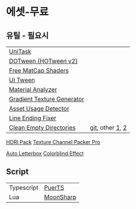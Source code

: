 # 에셋-무료



## 유틸 - 필요시

|                                                                                                                       |                                                                                                                                                                                                          |
| --------------------------------------------------------------------------------------------------------------------- | -------------------------------------------------------------------------------------------------------------------------------------------------------------------------------------------------------- |
| [UniTask](https://github.com/Cysharp/UniTask)                                                                         |                                                                                                                                                                                                          |
| [DOTween (HOTween v2)](https://assetstore.unity.com/packages/tools/animation/dotween-hotween-v2-27676)                |                                                                                                                                                                                                          |
| [Free MatCap Shaders](https://assetstore.unity.com/packages/vfx/shaders/free-matcap-shaders-8221)                     |                                                                                                                                                                                                          |
| [UI Tween](https://assetstore.unity.com/packages/tools/animation/ui-tween-38583)                                      |                                                                                                                                                                                                          |
| [Material Analyzer](https://assetstore.unity.com/packages/vfx/shaders/volumetric-light-beam-99888)       |                                                                                                                                                                                                          |
| [Gradient Texture Generator](https://assetstore.unity.com/packages/tools/utilities/gradient-texture-generator-216180) |                                                                                                                                                                                                          |
| [Asset Usage Detector](https://assetstore.unity.com/packages/tools/utilities/asset-usage-detector-112837)             |                                                                                                                                                                                                          |
| [Line Ending Fixer](https://assetstore.unity.com/packages/tools/utilities/line-ending-fixer-229464)                   |                                                                                                                                                                                                          |
| [Clean Empty Directories](https://assetstore.unity.com/packages/tools/utilities/clean-empty-directories-24284)        | [git](https://github.com/muscly/UnityCleanEmptyDirectories), other [1](https://gist.github.com/liortal53/780075ddb17f9306ae32), [2](https://gist.github.com/mrwellmann/c9c6bc416143a58d734077ffe57179a3) |

[HDRI Pack](https://assetstore.unity.com/packages/2d/textures-materials/sky/hdri-pack-72511)
[Texture Channel Packer Pro](https://assetstore.unity.com/packages/tools/utilities/texture-channel-packer-pro-211507)

[Auto Letterbox](https://assetstore.unity.com/packages/tools/camera/auto-letterbox-56814)
[Colorblind Effect](https://assetstore.unity.com/packages/vfx/shaders/fullscreen-camera-effects/colorblind-effect-76360)


## Script

|            |                                                          |
| ---------- | -------------------------------------------------------- |
| Typescript | [PuerTS](https://github.com/Tencent/puerts)              |
| Lua        | [MoonSharp](https://github.com/moonsharp-devs/moonsharp) |